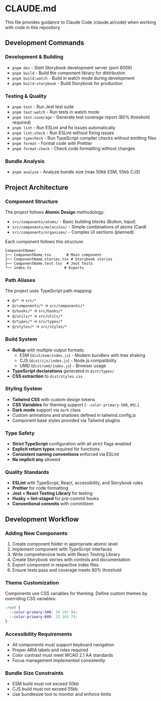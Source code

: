 # CLAUDE.md

This file provides guidance to Claude Code (claude.ai/code) when working with code in this repository.

## Development Commands

### Development & Building

- `pnpm dev` - Start Storybook development server (port 6006)
- `pnpm build` - Build the component library for distribution
- `pnpm build:watch` - Build in watch mode during development
- `pnpm build-storybook` - Build Storybook for production

### Testing & Quality

- `pnpm test` - Run Jest test suite
- `pnpm test:watch` - Run tests in watch mode
- `pnpm test:coverage` - Generate test coverage report (80% threshold required)
- `pnpm lint` - Run ESLint and fix issues automatically
- `pnpm lint:check` - Run ESLint without fixing issues
- `pnpm typecheck` - Run TypeScript compiler checks without emitting files
- `pnpm format` - Format code with Prettier
- `pnpm format:check` - Check code formatting without changes

### Bundle Analysis

- `pnpm analyze` - Analyze bundle size (max 50kb ESM, 55kb CJS)

## Project Architecture

### Component Structure

The project follows **Atomic Design** methodology:

- `src/components/atoms/` - Basic building blocks (Button, Input)
- `src/components/molecules/` - Simple combinations of atoms (Card)
- `src/components/organisms/` - Complex UI sections (planned)

Each component follows this structure:

```
ComponentName/
├── ComponentName.tsx       # Main component
├── ComponentName.stories.tsx # Storybook stories
├── ComponentName.test.tsx  # Jest tests
└── index.ts               # Exports
```

### Path Aliases

The project uses TypeScript path mapping:

- `@/*` → `src/*`
- `@/components/*` → `src/components/*`
- `@/hooks/*` → `src/hooks/*`
- `@/utils/*` → `src/utils/*`
- `@/types/*` → `src/types/*`
- `@/styles/*` → `src/styles/*`

### Build System

- **Rollup** with multiple output formats:
  - ESM (`dist/esm/index.js`) - Modern bundlers with tree shaking
  - CJS (`dist/cjs/index.js`) - Node.js compatibility
  - UMD (`dist/umd/index.js`) - Browser usage
- **TypeScript declarations** generated in `dist/types/`
- **CSS extraction** to `dist/styles.css`

### Styling System

- **Tailwind CSS** with custom design tokens
- **CSS Variables** for theming support (`--color-primary-500`, etc.)
- **Dark mode** support via `dark` class
- Custom animations and shadows defined in tailwind.config.js
- Component base styles provided via Tailwind plugins

### Type Safety

- **Strict TypeScript** configuration with all strict flags enabled
- **Explicit return types** required for functions
- **Consistent naming conventions** enforced via ESLint
- **No implicit any** allowed

### Quality Standards

- **ESLint** with TypeScript, React, accessibility, and Storybook rules
- **Prettier** for code formatting
- **Jest + React Testing Library** for testing
- **Husky + lint-staged** for pre-commit hooks
- **Conventional commits** with commitizen

## Development Workflow

### Adding New Components

1. Create component folder in appropriate atomic level
2. Implement component with TypeScript interfaces
3. Write comprehensive tests with React Testing Library
4. Create Storybook stories with controls and documentation
5. Export component in respective index files
6. Ensure tests pass and coverage meets 80% threshold

### Theme Customization

Components use CSS variables for theming. Define custom themes by overriding CSS variables:

```css
:root {
  --color-primary-500: 34 197 94;
  --color-primary-600: 22 163 74;
}
```

### Accessibility Requirements

- All components must support keyboard navigation
- Proper ARIA labels and roles required
- Color contrast must meet WCAG 2.1 AA standards
- Focus management implemented consistently

### Bundle Size Constraints

- ESM build must not exceed 50kb
- CJS build must not exceed 55kb
- Use bundlesize tool to monitor and enforce limits
